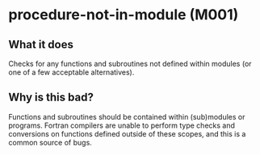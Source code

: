 # procedure-not-in-module (M001)
## What it does
Checks for any functions and subroutines not defined within modules (or one
of a few acceptable alternatives).

## Why is this bad?
Functions and subroutines should be contained within (sub)modules or programs.
Fortran compilers are unable to perform type checks and conversions on functions
defined outside of these scopes, and this is a common source of bugs.